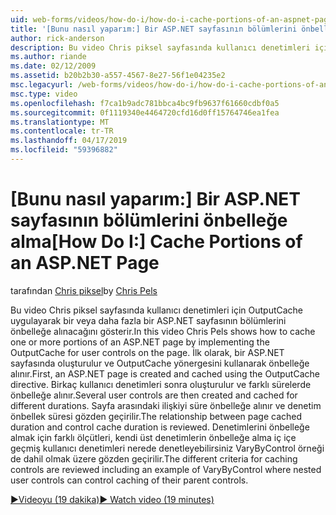 ```yaml
---
uid: web-forms/videos/how-do-i/how-do-i-cache-portions-of-an-aspnet-page
title: '[Bunu nasıl yaparım:] Bir ASP.NET sayfasının bölümlerini önbelleğe | Microsoft Docs'
author: rick-anderson
description: Bu video Chris piksel sayfasında kullanıcı denetimleri için OutputCache uygulayarak bir veya daha fazla bir ASP.NET sayfasının bölümlerini önbelleğe alınacağını gösterir. İlk olarak, bir...
ms.author: riande
ms.date: 02/12/2009
ms.assetid: b20b2b30-a557-4567-8e27-56f1e04235e2
msc.legacyurl: /web-forms/videos/how-do-i/how-do-i-cache-portions-of-an-aspnet-page
msc.type: video
ms.openlocfilehash: f7ca1b9adc781bbca4bc9fb9637f61660cdbf0a5
ms.sourcegitcommit: 0f1119340e4464720cfd16d0ff15764746ea1fea
ms.translationtype: MT
ms.contentlocale: tr-TR
ms.lasthandoff: 04/17/2019
ms.locfileid: "59396882"
---
```

# <a name="how-do-i-cache-portions-of-an-aspnet-page"></a><span data-ttu-id="7ce23-104">[Bunu nasıl yaparım:] Bir ASP.NET sayfasının bölümlerini önbelleğe alma</span><span class="sxs-lookup"><span data-stu-id="7ce23-104">[How Do I:] Cache Portions of an ASP.NET Page</span></span>

<span data-ttu-id="7ce23-105">tarafından [Chris piksel](https://twitter.com/chrispels)</span><span class="sxs-lookup"><span data-stu-id="7ce23-105">by [Chris Pels](https://twitter.com/chrispels)</span></span>

<span data-ttu-id="7ce23-106">Bu video Chris piksel sayfasında kullanıcı denetimleri için OutputCache uygulayarak bir veya daha fazla bir ASP.NET sayfasının bölümlerini önbelleğe alınacağını gösterir.</span><span class="sxs-lookup"><span data-stu-id="7ce23-106">In this video Chris Pels shows how to cache one or more portions of an ASP.NET page by implementing the OutputCache for user controls on the page.</span></span> <span data-ttu-id="7ce23-107">İlk olarak, bir ASP.NET sayfasında oluşturulur ve OutputCache yönergesini kullanarak önbelleğe alınır.</span><span class="sxs-lookup"><span data-stu-id="7ce23-107">First, an ASP.NET page is created and cached using the OutputCache directive.</span></span> <span data-ttu-id="7ce23-108">Birkaç kullanıcı denetimleri sonra oluşturulur ve farklı sürelerde önbelleğe alınır.</span><span class="sxs-lookup"><span data-stu-id="7ce23-108">Several user controls are then created and cached for different durations.</span></span> <span data-ttu-id="7ce23-109">Sayfa arasındaki ilişkiyi süre önbelleğe alınır ve denetim önbellek süresi gözden geçirilir.</span><span class="sxs-lookup"><span data-stu-id="7ce23-109">The relationship between page cached duration and control cache duration is reviewed.</span></span> <span data-ttu-id="7ce23-110">Denetimlerini önbelleğe almak için farklı ölçütleri, kendi üst denetimlerin önbelleğe alma iç içe geçmiş kullanıcı denetimleri nerede denetleyebilirsiniz VaryByControl örneği de dahil olmak üzere gözden geçirilir.</span><span class="sxs-lookup"><span data-stu-id="7ce23-110">The different criteria for caching controls are reviewed including an example of VaryByControl where nested user controls can control caching of their parent controls.</span></span>

[<span data-ttu-id="7ce23-111">&#9654;Videoyu (19 dakika)</span><span class="sxs-lookup"><span data-stu-id="7ce23-111">&#9654; Watch video (19 minutes)</span></span>](https://channel9.msdn.com/Blogs/ASP-NET-Site-Videos/how-do-i-cache-portions-of-an-aspnet-page)

